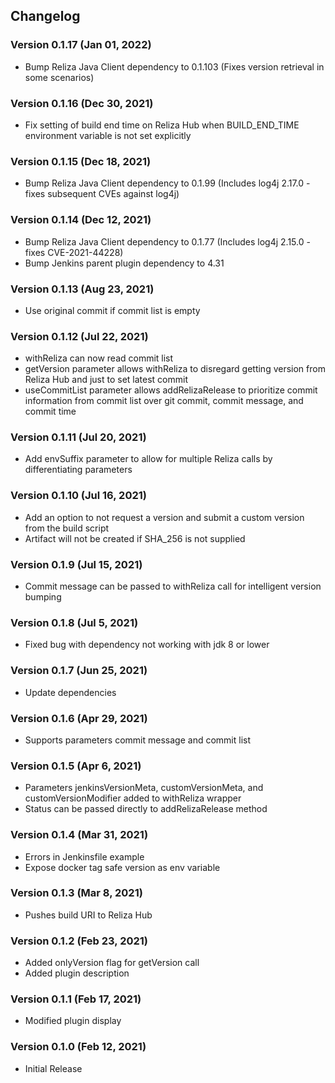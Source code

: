 ## Changelog

### Version 0.1.17 (Jan 01, 2022)

-   Bump Reliza Java Client dependency to 0.1.103 (Fixes version retrieval in some scenarios)

### Version 0.1.16 (Dec 30, 2021)

-   Fix setting of build end time on Reliza Hub when BUILD_END_TIME environment variable is not set explicitly

### Version 0.1.15 (Dec 18, 2021)

-   Bump Reliza Java Client dependency to 0.1.99 (Includes log4j 2.17.0  - fixes subsequent CVEs against log4j)

### Version 0.1.14 (Dec 12, 2021)

-   Bump Reliza Java Client dependency to 0.1.77 (Includes log4j 2.15.0  - fixes CVE-2021-44228)
-   Bump Jenkins parent plugin dependency to 4.31

### Version 0.1.13 (Aug 23, 2021)

-   Use original commit if commit list is empty

### Version 0.1.12 (Jul 22, 2021)

-   withReliza can now read commit list
-   getVersion parameter allows withReliza to disregard getting version from Reliza Hub and just to set latest commit
-   useCommitList parameter allows addRelizaRelease to prioritize commit information from commit list over git commit, commit message, and commit time

### Version 0.1.11 (Jul 20, 2021)

-   Add envSuffix parameter to allow for multiple Reliza calls by differentiating parameters

### Version 0.1.10 (Jul 16, 2021)

-   Add an option to not request a version and submit a custom version from the build script
-   Artifact will not be created if SHA_256 is not supplied

### Version 0.1.9 (Jul 15, 2021)

-   Commit message can be passed to withReliza call for intelligent version bumping

### Version 0.1.8 (Jul 5, 2021)

-   Fixed bug with dependency not working with jdk 8 or lower

### Version 0.1.7 (Jun 25, 2021)

-   Update dependencies

### Version 0.1.6 (Apr 29, 2021)

-   Supports parameters commit message and commit list

### Version 0.1.5 (Apr 6, 2021)
-   Parameters jenkinsVersionMeta, customVersionMeta, and customVersionModifier added to withReliza wrapper
-   Status can be passed directly to addRelizaRelease method

### Version 0.1.4 (Mar 31, 2021)
-   Errors in Jenkinsfile example
-   Expose docker tag safe version as env variable

### Version 0.1.3 (Mar 8, 2021)

-   Pushes build URI to Reliza Hub

### Version 0.1.2 (Feb 23, 2021)

-   Added onlyVersion flag for getVersion call
-   Added plugin description

### Version 0.1.1 (Feb 17, 2021)

-   Modified plugin display 

### Version 0.1.0 (Feb 12, 2021)

-   Initial Release
